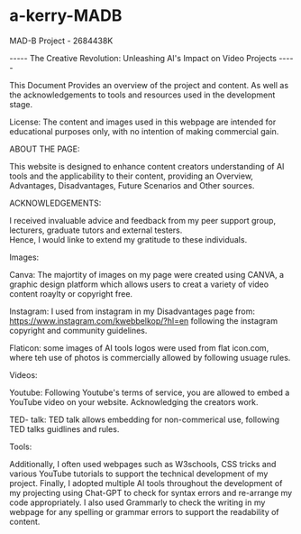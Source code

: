 # a-kerry-MADB
MAD-B Project - 2684438K

----- The Creative Revolution: Unleashing AI's Impact on Video Projects -----

This Document Provides an overview of the project and content.
As well as the acknowledgements to tools and resources used in the development stage. 


License:
The content and images used in this webpage are intended for educational purposes only, with no intention of making commercial gain. 


ABOUT THE PAGE:

This website is designed to enhance content creators understanding of AI tools and the applicability to their content, 
providing an Overview, Advantages, Disadvantages, Future Scenarios and Other sources. 


ACKNOWLEDGEMENTS: 

I received invaluable advice and feedback from my peer support group, lecturers, graduate tutors and external testers.  
Hence, I would linke to extend my gratitude to these individuals. 


Images:

   Canva:
   The majortity of images on my page were created using CANVA, a graphic design platform which allows users to creat a variety of video content roaylty or copyright free. 

  Instagram: I used from instagram in my Disadvantages page from: https://www.instagram.com/kwebbelkop/?hl=en following the instagram copyright and community guidelines. 

   Flaticon: some images of AI tools logos were used from flat icon.com, where teh use of photos is commercially allowed by following usuage rules.

Videos:

   Youtube: Following Youtube's terms of service, you are allowed to embed a YouTube video on your website. Acknowledging the creators work. 

   TED- talk: TED talk allows embedding for non-commerical use, following TED talks guidlines and rules. 



 Tools: 
 
  Additionally, I often used webpages such as W3schools, CSS tricks and various YouTube tutorials to support the technical development of my project. 
  Finally, I adopted multiple AI tools throughout the development of my projecting using Chat-GPT to check for syntax errors and re-arrange my code appropriately. I also             used Grammarly to check the writing in my webpage for any spelling or grammar errors to support the readability of content. 



